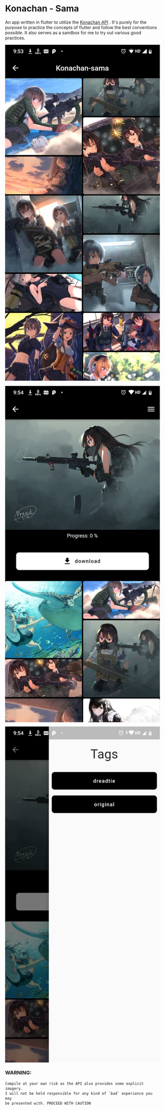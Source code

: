 # Konachan - Sama

An app written in flutter to utilize the [Konachan API](https://konachan.com/)
.
It's purely for the purpose to practice the concepts of flutter and follow the best conventions possible. It also serves as a sandbox for me to try out various good practices.

<p align = "center" >
<img src="screenshots/Screenshot_20191211-215359.png"
     title="Konachan - sama 1" width='600'>
</p>
<p align = "center" >
<img src="screenshots/Screenshot_20191211-215418.png" align="center"
     title="Konachan - sama 2" width='600'>

</p>

<p align = "center" >
<img src="screenshots/Screenshot_20191211-215423.png" align="center"
title="Konachan - sama 3" width='600'>
</p>

### WARNING:
    Compile at your own risk as the API also provides some explicit imagery.
    I will not be held responsible for any kind of `bad` experience you may 
    be presented with. PROCEED WITH CAUTION